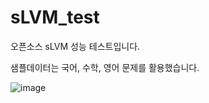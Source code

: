 # sLVM_test
오픈소스 sLVM 성능 테스트입니다.

샘플데이터는 국어, 수학, 영어 문제를 활용했습니다.

![image](https://github.com/user-attachments/assets/5ad52a19-0d7e-457c-afb5-524ad836460c)
